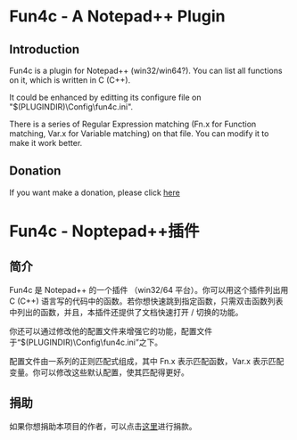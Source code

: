﻿# Fun4c - A Notepad++ Plugin #

## Introduction ##

Fun4c is a plugin for Notepad++ (win32/win64?). You can list all functions on it, which is written in C (C++).

It could be enhanced by editting its configure file on "$(PLUGINDIR)\Config\fun4c.ini".

There is a series of Regular Expression matching (Fn.x for Function matching, Var.x for Variable matching) on that file. You can modify it to make it work better.

## Donation ##

If you want make a donation, please click [here](https://www.paypal.com)


# Fun4c - Noptepad++插件 #

## 简介 ##

Fun4c 是 Notepad++ 的一个插件 （win32/64 平台）。你可以用这个插件列出用 C (C++) 语言写的代码中的函数。若你想快速跳到指定函数，只需双击函数列表中列出的函数，并且，本插件还提供了文档快速打开 / 切换的功能。

你还可以通过修改他的配置文件来增强它的功能，配置文件于“$(PLUGINDIR)\Config\fun4c.ini”之下。

配置文件由一系列的正则匹配式组成，其中 Fn.x 表示匹配函数，Var.x 表示匹配变量。你可以修改这些默认配置，使其匹配得更好。

## 捐助 ##

如果你想捐助本项目的作者，可以点击[这里](https://github.com/Hsiang-Chen/notepadplusplus-plugin-fun4c/donate.html)进行捐款。

